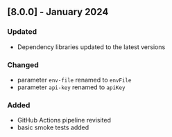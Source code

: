 ## [8.0.0] - January 2024

### Updated

- Dependency libraries updated to the latest versions

### Changed

- parameter `env-file` renamed to `envFile`
- parameter `api-key` renamed to `apiKey`

### Added

- GitHub Actions pipeline revisited
- basic smoke tests added